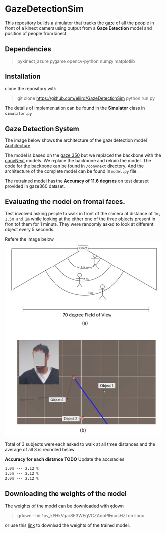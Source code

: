 # GazeDetectionSim
This repository builds a simulator that tracks the gaze of all the people in front of a kinect camera using output from a **Gaze Detection** model and position of people from kinect.

## Dependencies

>pykinect_azure
>pygame
>opencv-python
>numpy
>matplotlib

## Installation

clone the repository with
>git clone https://github.com/eliird/GazeDetectionSim
>python run.py

The details of implementation can be found in the **Simulator** class in `simulator.py`

## Gaze Detection System

The image below shows the architecture of the gaze detection model [Architecture](imgs/model_architecture.png)

The model is based on the [gaze 350](http://gaze360.csail.mit.edu/) but we replaced the backbone with the [convNext](https://github.com/facebookresearch/ConvNeXt) models. We replace the backbone and retrain the model. The code for the backbone can be found in `/convnext` directory. And the architecture of the complete model can be found in `model.py` file.

The retrained model has the **Accuracy of 11.6 degrees** on test dataset provided in gaze360 dataset.

## Evaluating the model on frontal faces.

Test involved asking people  to walk in front of the camera at distance of `1m, 1.5m and 2m` while looking at the either one of the three objects present in fron tof them for 1 minute. They were randomly asked to look at different object every 5 seconds.

Refere the image below
![experimental setup](imgs/frontFaceTest.png)

Total of 3 subjects were each asked to walk at all three distances and the average of all 3 is recorded below

**Accuracy for each distance**
**__TODO__** Update the accuracies
```
1.0m --- 2.12 %
1.5m --- 2.12 %
2.0m --- 2.12 %
```

## Downloading the weights of the model

The weights of the model can be downloaded with gdown

> gdown --id 1pv_kSHkVqar8E3WEqVCZAdoPlFmusHZl on linux

or use this [link](https://drive.google.com/file/d/1pv_kSHkVqar8E3WEqVCZAdoPlFmusHZl/view?usp=drive_link) to download the weights of the trained model.  
